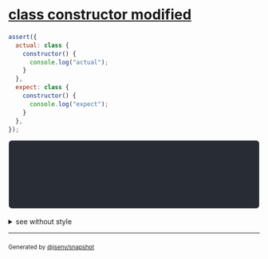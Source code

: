 # [class constructor modified](../../function.test.js#L233)

```js
assert({
  actual: class {
    constructor() {
      console.log("actual");
    }
  },
  expect: class {
    constructor() {
      console.log("expect");
    }
  },
});
```

![img](throw.svg)

<details>
  <summary>see without style</summary>

```console
AssertionError: actual and expect are different

actual: class actual {
  [source code];
}
expect: class expect {
  [source code];
}
```

</details>


---

<sub>
  Generated by <a href="https://github.com/jsenv/core/tree/main/packages/independent/snapshot">@jsenv/snapshot</a>
</sub>
